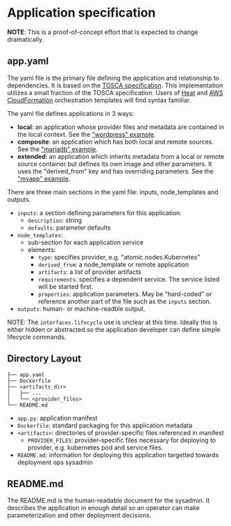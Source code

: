 # Application specification

**NOTE**: This is a proof-of-concept effort that is expected to change dramatically.

## app.yaml

The yaml file is the primary file defining the application and relationship to dependencies. It is based on the [TOSCA specification](http://docs.oasis-open.org/tosca/TOSCA-Simple-Profile-YAML/v1.0/TOSCA-Simple-Profile-YAML-v1.0.pdf). This implementation utilizes a small fraction of the TOSCA specification. Users of [Heat](https://wiki.openstack.org/wiki/Heat) and [AWS CloudFormation](http://aws.amazon.com/cloudformation/aws-cloudformation-templates/) orchestration templates will find syntax familiar.

The yaml file defines applications in 3 ways:

* **local**: an application whose provider files and metadata are contained in the local context. See the ["wordpress" example](/spec/v1-alpha/examples/myapp-tosca/app.yaml).
* **composite**: an application which has both local and remote sources. See the ["mariadb" example](/spec/v1-alpha/examples/myapp-tosca/app.yaml).
* **extended**: an application which inherits metadata from a local or remote source container but defines its own image and other parameters. It uses the "derived_from" key and has overriding parameters. See the ["myapp" example](/spec/v1-alpha/examples/myapp-tosca/app.yaml).

There are three main sections in the yaml file: inputs, node_templates and outputs.
* `inputs`: a section defining parameters for this application.
  * `description`: string
  * `defaults`: parameter defaults
* `node_templates`:
  * sub-section for each application service
  * elements:
    * `type`: specifies provider, e.g. "atomic.nodes.Kubernetes"
    * `derived_from`: a node_template or remote application
    * `artifacts`: a list of provider artifacts
    * `requirements`: specifies a dependent service. The service listed will be started first.
    * `properties`: application parameters. May be "hard-coded" or reference another part of the file such as the `inputs` section.
* `outputs`: human- or machine-readble output.

NOTE: The `interfaces.lifecycle` use is unclear at this time. Ideally this is either hidden or abstracted so the application developer can define simple lifecycle commands.

## Directory Layout

```
├── app.yaml
├── Dockerfile
├── <artifacts_dir>
│   ├── ...
│   └── <provider_files>
└── README.md
```

* `app.py`: application manifest
* `Dockerfile`: standard packaging for this application metadata
* `<artifacts>`: directories of provider-specific files referenced in manifest
  * `PROVIDER_FILES`: provider-specific files necessary for deploying to provider, e.g. kubernetes pod and service files.
* `README.md`: information for deploying this application targetted towards deployment ops sysadmin


## README.md

The README.md is the human-readable document for the sysadmin. It describes the application in enough detail so an operator can make parameterization and other deployment decisions.

